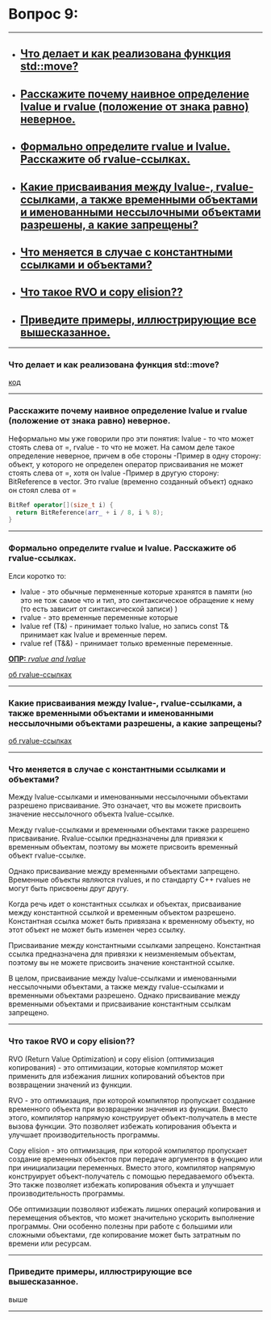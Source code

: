# Вопрос 9: 

---
  
- ## [Что делает и как реализована функция std::move?](#title1) 
- ## [Расскажите почему наивное определение lvalue и rvalue (положение от знака равно) неверное.](#title2)
- ## [Формально определите rvalue и lvalue. Расскажите об rvalue-ссылках.](#title3) 
- ## [Какие присваивания между lvalue-, rvalue-ссылками, а также временными объектами и именованными нессылочными объектами разрешены, а какие запрещены?](#title4) 
- ## [Что меняется в случае с константными ссылками и объектами?](#title5) 
- ## [Что такое RVO и copy elision??](#title6) 
- ## [Приведите примеры, иллюстрирующие все вышесказанное.](#title7) 

---

### <a id="title1">Что делает и как реализована функция std::move?</a>

[код](https://gitlab.com/yaishenka/cpp_course/-/blob/main/lectures/lecture_16.md#9-%D1%80%D0%B5%D0%B0%D0%BB%D0%B8%D0%B7%D0%B0%D1%86%D0%B8%D1%8F-stdmove)

---

### <a id="title2">Расскажите почему наивное определение lvalue и rvalue (положение от знака равно) неверное.</a>

Неформально мы уже говорили про эти понятия: lvalue - то что может стоять слева от =, rvalue - то что не может. На самом деле такое определение неверное, причем в обе стороны
-Пример в одну сторону: объект, у которого не определен оператор присваивания не может стоять слева от =, хотя он lvalue
-Пример в другую сторону: BitReference в vector<bool>. Это rvalue (временно созданный объект) однако он стоял слева от =

```c++
BitRef operator[](size_t i) {
  return BitReference(arr_ + i / 8, i % 8);
}
```

---

### <a id="title3">Формально определите rvalue и lvalue. Расскажите об rvalue-ссылках.</a>

Елси коротко то:
- lvalue - это обычные пермененные которые хранятся в памяти (но это не тож самое что и тип, это синтаксическое обращение к нему (то есть зависит от синтаксической записи) )
- rvalue - это временные переменные которые
- lvalue ref (T&) - принимает только lvalue, но запись const T& принимает как lvalue и временные перем.
- rvalue ref (T&&) - принимает только временные переменные.

[__ОПР:__ _rvalue and lvalue_](https://ru.cppreference.com/w/cpp/language/value_category)

[об rvalue-ссылках](https://gitlab.com/yaishenka/cpp_course/-/blob/main/lectures/lecture_16.md#9-%D1%80%D0%B5%D0%B0%D0%BB%D0%B8%D0%B7%D0%B0%D1%86%D0%B8%D1%8F-stdmove)

---

### <a id="title4">Какие присваивания между lvalue-, rvalue-ссылками, а также временными объектами и именованными нессылочными объектами разрешены, а какие запрещены?</a>

[об rvalue-ссылках](https://gitlab.com/yaishenka/cpp_course/-/blob/main/lectures/lecture_16.md#9-%D1%80%D0%B5%D0%B0%D0%BB%D0%B8%D0%B7%D0%B0%D1%86%D0%B8%D1%8F-stdmove)

---

### <a id="title5">Что меняется в случае с константными ссылками и объектами?</a>

Между lvalue-ссылками и именованными нессылочными объектами разрешено присваивание. Это означает, что вы можете присвоить значение нессылочного объекта lvalue-ссылке.

Между rvalue-ссылками и временными объектами также разрешено присваивание. Rvalue-ссылки предназначены для привязки к временным объектам, поэтому вы можете присвоить временный объект rvalue-ссылке.

Однако присваивание между временными объектами запрещено. Временные объекты являются rvalues, и по стандарту C++ rvalues не могут быть присвоены друг другу.

Когда речь идет о константных ссылках и объектах, присваивание между константной ссылкой и временным объектом разрешено. Константная ссылка может быть привязана к временному объекту, но этот объект не может быть изменен через ссылку.

Присваивание между константными ссылками запрещено. Константная ссылка предназначена для привязки к неизменяемым объектам, поэтому вы не можете присвоить значение константной ссылке.

В целом, присваивание между lvalue-ссылками и именованными нессылочными объектами, а также между rvalue-ссылками и временными объектами разрешено. Однако присваивание между временными объектами и присваивание константным ссылкам запрещено.

---

### <a id="title6">Что такое RVO и copy elision??</a>

RVO (Return Value Optimization) и copy elision (оптимизация копирования) - это оптимизации, которые компилятор может применить для избежания лишних копирований объектов при возвращении значений из функции.

RVO - это оптимизация, при которой компилятор пропускает создание временного объекта при возвращении значения из функции. Вместо этого, компилятор напрямую конструирует объект-получатель в месте вызова функции. Это позволяет избежать копирования объекта и улучшает производительность программы.

Copy elision - это оптимизация, при которой компилятор пропускает создание временных объектов при передаче аргументов в функцию или при инициализации переменных. Вместо этого, компилятор напрямую конструирует объект-получатель с помощью передаваемого объекта. Это также позволяет избежать копирования объекта и улучшает производительность программы.

Обе оптимизации позволяют избежать лишних операций копирования и перемещения объектов, что может значительно ускорить выполнение программы. Они особенно полезны при работе с большими или сложными объектами, где копирование может быть затратным по времени или ресурсам.

---

### <a id="title7">Приведите примеры, иллюстрирующие все вышесказанное.</a>

выше

---

